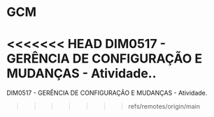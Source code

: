 # GCM
<<<<<<< HEAD
DIM0517 - GERÊNCIA DE CONFIGURAÇÃO E MUDANÇAS - Atividade..
=======
DIM0517 - GERÊNCIA DE CONFIGURAÇÃO E MUDANÇAS - Atividade.
>>>>>>> refs/remotes/origin/main
